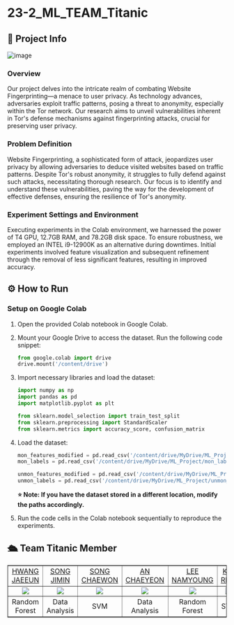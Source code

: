 # 23-2_ML_TEAM_Titanic

## 📝 Project Info
![image](https://github.com/chhaewxn/23-2_ML_TEAM_Titanic/assets/96541582/018b20cd-8ae1-4ea2-bee9-5f6c333cf44a)

### Overview
Our project delves into the intricate realm of combating Website Fingerprinting—a menace to user privacy. As technology advances, adversaries exploit traffic patterns, posing a threat to anonymity, especially within the Tor network. Our research aims to unveil vulnerabilities inherent in Tor's defense mechanisms against fingerprinting attacks, crucial for preserving user privacy.

### Problem Definition
Website Fingerprinting, a sophisticated form of attack, jeopardizes user privacy by allowing adversaries to deduce visited websites based on traffic patterns. Despite Tor's robust anonymity, it struggles to fully defend against such attacks, necessitating thorough research. Our focus is to identify and understand these vulnerabilities, paving the way for the development of effective defenses, ensuring the resilience of Tor's anonymity.

### Experiment Settings and Environment
Executing experiments in the Colab environment, we harnessed the power of T4 GPU, 12.7GB RAM, and 78.2GB disk space. To ensure robustness, we employed an INTEL i9-12900K as an alternative during downtimes. Initial experiments involved feature visualization and subsequent refinement through the removal of less significant features, resulting in improved accuracy.


## ⚙️ How to Run 
### Setup on Google Colab

1. Open the provided Colab notebook in Google Colab.
2. Mount your Google Drive to access the dataset. Run the following code snippet:

    ```python
    from google.colab import drive
    drive.mount('/content/drive')
    ```

3. Import necessary libraries and load the dataset:

    ```python
    import numpy as np
    import pandas as pd
    import matplotlib.pyplot as plt
    
    from sklearn.model_selection import train_test_split
    from sklearn.preprocessing import StandardScaler
    from sklearn.metrics import accuracy_score, confusion_matrix
    ```
    
4. Load the dataset:

    ```python
    mon_features_modified = pd.read_csv('/content/drive/MyDrive/ML_Project/mon_features_modified.csv')
    mon_labels = pd.read_csv('/content/drive/MyDrive/ML_Project/mon_labels.csv')

    unmon_features_modified = pd.read_csv('/content/drive/MyDrive/ML_Project/unmon_features_modified.csv')
    unmon_labels = pd.read_csv('/content/drive/MyDrive/ML_Project/unmon_labels.csv')
    ```
    **⭐ Note: If you have the dataset stored in a different location, modify the paths accordingly.**

5. Run the code cells in the Colab notebook sequentially to reproduce the experiments.

## 🛳️ Team Titanic Member 
<table border="1" cellspacing="0" cellpadding="0" width="90%">
    <tr width="100%">
        <td width="16%" align="center"><a href= "https://github.com/jaeeunHwang">HWANG JAEEUN</a></td>
        <td width="16%" align="center"><a href= "https://github.com/
songing01">SONG JIMIN</a></td>
        <td width="16%" align="center"><a href= "https://github.com/chhaewxn">SONG CHAEWON</a></td>
        <td width="16%" align="center"><a href= "https://github.com/chaeyeonan">AN CHAEYEON</a></td>
        <td width="16%" align="center"><a href= "https://github.com/dttbia23">LEE NAMYOUNG</a></td>
        <td width="16%" align="center"><a href= "https://github.com/ri-naa">KIM RINA</a></td>
    </tr>
    <tr width="100%">
        <td width="16%" align="center"><img src = "https://github.com/jaeeunHwang.png"></td>
        <td width="16%" align="center"><img src = "https://github.com/songing01.png"/></td>
        <td width="16%" align="center"><img src = "https://github.com/chhaewxn.png"/></td>
        <td width="16%" align="center"><img src = "https://github.com/chaeyeonan.png"/></td>
        <td width="16%" align="center"><img src = "https://github.com/dttbia23.png"/></td>
        <td width="16%" align="center"><img src = "https://github.com/ri-naa.png"/></td>
    </tr>
    <tr width="100%">
        <td width="16%" align="center">Random Forest</td>
        <td width="16%" align="center">Data Analysis</td>
        <td width="16%" align="center">SVM</td>
        <td width="16%" align="center">Data Analysis</td>
        <td width="16%" align="center">Random Forest</td>
        <td width="16%" align="center">SVM</td>
   </tr>
</table>

